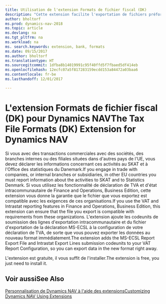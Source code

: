 ```yaml
---
title: Utilisation de l'extension Formats de fichier fiscal (DK)
description: "Cette extension facilite l'exportation de fichiers préformatés pour répondre aux exigences bancaires pour les soumissions électroniques."
author: bholtorf
ms.prod: dynamics-nav-2018
ms.topic: article
ms.devlang: na
ms.tgt_pltfrm: na
ms.workload: na
ms. search.keywords: extension, bank, formats
ms.date: 09/15/2017
ms.author: bholtorf
ms.translationtype: HT
ms.sourcegitcommit: 1dfba8b14019991c95f40ffd5f7fbaed5df414eb
ms.openlocfilehash: 12ecfc07a5f817283159ecdd153a84472a03baa6
ms.contentlocale: fr-be
ms.lasthandoff: 12/01/2017

---
```


# <a name="the-tax-file-formats-dk-extension-for-dynamics-nav"></a><span data-ttu-id="01bce-103">L'extension Formats de fichier fiscal (DK) pour Dynamics NAV</span><span class="sxs-lookup"><span data-stu-id="01bce-103">The Tax File Formats (DK) Extension for Dynamics NAV</span></span>
<span data-ttu-id="01bce-104">Si vous avec des transactions commerciales avec des sociétés, des branches internes ou des filiales situées dans d'autres pays de l'UE, vous devez déclarer les informations concernant ces activités au SKAT et à l'Office des statistiques du Danemark.</span><span class="sxs-lookup"><span data-stu-id="01bce-104">If you engage in trade with companies, or internal branches or subsidiaries, in other EU countries you must report information about the activities to SKAT and to Statistics Denmark.</span></span> <span data-ttu-id="01bce-105">Si vous utilisez les fonctionnalité de déclaration de TVA et d'état intracommunautaire de Finance and Operations, Business Edition, cette extension vous donne la garantie que le fichier que vous exportez est compatible avec les exigences de ces organisations.</span><span class="sxs-lookup"><span data-stu-id="01bce-105">If you use the VAT and Intrastat reporting features in Finance and Operations, Business Edition, this extension can ensure that the file you export is compatible with requirements from these organizations.</span></span> <span data-ttu-id="01bce-106">L'extension ajoute les codeunits de soumission des lignes d'exportation intracommunautaire et du fichier d'exportation de la déclaration MS-ECSL à la configuration de votre déclaration de TVA, de sorte que vous pouvez exporter les données au nouveau format immédiatement.</span><span class="sxs-lookup"><span data-stu-id="01bce-106">The extension adds the MS-ECSL Report Export File and Intrastat Export Lines submission codeunits to your VAT Report Configuration, so you can export data in the new format right away.</span></span>

<span data-ttu-id="01bce-107">L'extension est gratuite, il vous suffit de l'installer.</span><span class="sxs-lookup"><span data-stu-id="01bce-107">The extension is free, you just need to install it.</span></span> 

## <a name="see-also"></a><span data-ttu-id="01bce-108">Voir aussi</span><span class="sxs-lookup"><span data-stu-id="01bce-108">See Also</span></span>
[<span data-ttu-id="01bce-109">Personnalisation de Dynamics NAV à l'aide des extensions</span><span class="sxs-lookup"><span data-stu-id="01bce-109">Customizing Dynamics NAV Using Extensions</span></span>](ui-extensions.md)
